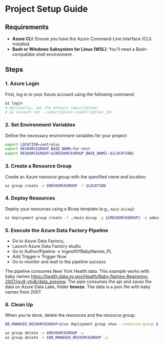 # Project Setup Guide

## Requirements

- **Azure CLI**: Ensure you have the Azure Command-Line Interface (CLI) installed.
- **Bash or Windows Subsystem for Linux (WSL)**: You'll need a Bash-compatible shell environment.

## Steps

### 1. Azure Login

First, log in to your Azure account using the following command:

```bash
az login
# Optionally, set the default subscription:
# az account set --subscription <subscription_id>
```

### 2. Set Environment Variables

Define the necessary environment variables for your project:

```bash
export LOCATION=centralus
export RESOURCEGROUP_BASE_NAME=far-test
export RESOURCEGROUP=${RESOURCEGROUP_BASE_NAME}-${LOCATION}
```

### 3. Create a Resource Group

Create an Azure resource group with the specified name and location:

```bash
az group create -n $RESOURCEGROUP -l $LOCATION
```

### 4. Deploy Resources

Deploy your resources using a Bicep template (e.g., `main.bicep`):

```bash
az deployment group create -f ./main.bicep -g ${RESOURCEGROUP} -p administratorLoginPassword="changePass123!"
```

### 5. Execute the Azure Data Factory Pipeline

- Go to Azure Data Factory,
- Launch Azure Data Factory studio
- Go to Author/Pipeline -> IngestNYBabyNames_PL
- Add Trigger-> Trigger Now
- Go to monitor and wait to the pipeline success

The pipeline consumes New York Health data. This example works with baby names https://health.data.ny.gov/Health/Baby-Names-Beginning-2007/jxy9-yhdk/data_preview.
The pipe consumes the api and saves the data on Azure Data Lake, folder **bronze**. The data is a json file with baby names from 2007.

### 6. Clean Up

When you're done, delete the resources and the resource group:

```bash
DB_MANAGED_RESOURCEGROUP=$(az deployment group show --resource-group ${RESOURCEGROUP} --name main --query properties.outputs.databriksManagedResourceGroup.value -o tsv)

az group delete -n $RESOURCEGROUP -y
az group delete -n $DB_MANAGED_RESOURCEGROUP -y
```
